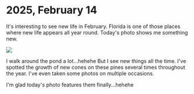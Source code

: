 # 2025, February 14

It's interesting to see new life in February. Florida is one of those places where new life appears all year round. Today's photo shows me something new.

![](/photos/photo-a-day/2025/02/media/IMG_6070.jpeg)

I walk around the pond a lot...hehehe But I see new things all the time. I've spotted the growth of new cones on these pines several times throughout the year. I've even taken some photos on multiple occasions.

I'm glad today's photo features them finally...hehehe